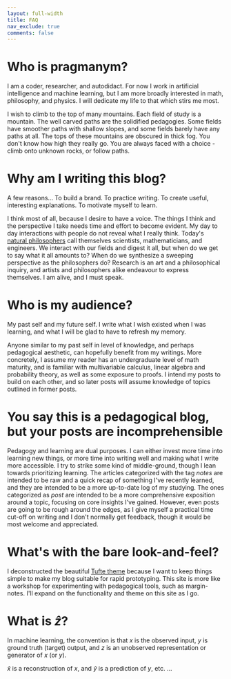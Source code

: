 ```yaml
---
layout: full-width
title: FAQ
nav_exclude: true
comments: false
---
```


# Who is pragmanym?

I am a coder, researcher, and autodidact. For now I work in artificial intelligence and machine learning, but I am more broadly interested in math, philosophy, and physics. I will dedicate my life to that which stirs me most.

I wish to climb to the top of many mountains. Each field of study is a mountain. The well carved paths are the solidified pedagogies. Some fields have smoother paths with shallow slopes, and some fields barely have any paths at all. The tops of these mountains are obscured in thick fog. You don't know how high they really go. You are always faced with a choice - climb onto unknown rocks, or follow paths.


# Why am I writing this blog?

A few reasons... To build a brand. To practice writing. To create useful, interesting explanations. To motivate myself to learn.

I think most of all, because I desire to have a voice. The things I think and the perspective I take needs time and effort to become evident. My day to day interactions with people do not reveal what I really think. Today's [natural philosophers](https://en.wikipedia.org/wiki/Natural_philosophy) call themselves scientists, mathematicians, and engineers. We interact with our fields and digest it all, but when do we get to say what it all amounts to? When do we synthesize a sweeping perspective as the philosophers do? Research is an art and a philosophical inquiry, and artists and philosophers alike endeavour to express themselves. I am alive, and I must speak.

# Who is my audience?

My past self and my future self. I write what I wish existed when I was learning, and what I will be glad to have to refresh my memory.

Anyone similar to my past self in level of knowledge, and perhaps pedagogical aesthetic, can hopefully benefit from my writings. More concretely, I assume my reader has an undergraduate level of math maturity, and is familiar with multivariable calculus, linear algebra and probability theory, as well as some exposure to proofs. I intend my posts to build on each other, and so later posts will assume knowledge of topics outlined in former posts.

# You say this is a pedagogical blog, but your posts are incomprehensible

Pedagogy and learning are dual purposes. I can either invest more time into learning new things, or more time into writing well and making what I write more accessible. I try to strike some kind of middle-ground, though I lean towards prioritizing learning. The articles categorized with the tag *notes* are intended to be raw and a quick recap of something I've recently learned, and they are intended to be a more up-to-date log of my studying. The ones categorized as *post* are intended to be a more comprehensive exposition around a topic, focusing on core insights I've gained. However, even posts are going to be rough around the edges, as I give myself a practical time cut-off on writing and I don't normally get feedback, though it would be most welcome and appreciated.

# What's with the bare look-and-feel?

I deconstructed the beautiful [Tufte theme](https://github.com/clayh53/tufte-jekyll) because I want to keep things simple to make my blog suitable for rapid prototyping. This site is more like a workshop for experimenting with pedagogical tools, such as margin-notes. I'll expand on the functionality and theme on this site as I go.

# What is $\hat{z}$?

In machine learning, the convention is that $x$ is the observed input, $y$ is ground truth (target) output, and $z$ is an unobserved representation or generator of $x$ (or $y$).

$\hat{x}$ is a reconstruction of $x$, and $\hat{y}$ is a prediction of $y$, etc. ...

